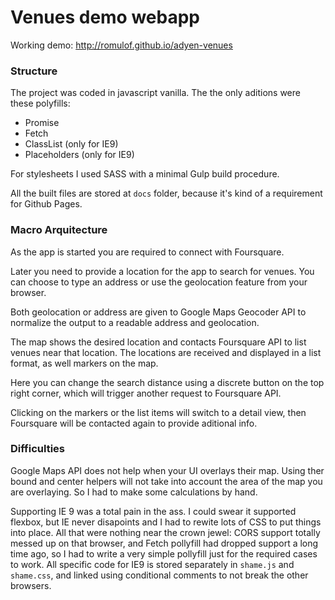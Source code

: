# Venues demo webapp

Working demo: http://romulof.github.io/adyen-venues

### Structure

The project was coded in javascript vanilla. The the only aditions were these polyfills:
* Promise
* Fetch
* ClassList (only for IE9)
* Placeholders (only for IE9)

For stylesheets I used SASS with a minimal Gulp build procedure.

All the built files are stored at `docs` folder, because it's kind of a requirement for Github Pages.

### Macro Arquitecture

As the app is started you are required to connect with Foursquare.

Later you need to provide a location for the app to search for venues. You can choose to type an address or use the geolocation feature from your browser.

Both geolocation or address are given to Google Maps Geocoder API to normalize the output to a readable address and geolocation.

The map shows the desired location and contacts Foursquare API to list venues near that location.
The locations are received and displayed in a list format, as well markers on the map.

Here you can change the search distance using a discrete button on the top right corner, which will trigger another request to Foursquare API.

Clicking on the markers or the list items will switch to a detail view, then Foursquare will be contacted again to provide aditional info.

### Difficulties

Google Maps API does not help when your UI overlays their map. Using ther bound and center helpers will not take into account the area of the map you are overlaying. So I had to make some calculations by hand.

Supporting IE 9 was a total pain in the ass. I could swear it supported flexbox, but IE never disapoints and I had to rewite lots of CSS to put things into place. All that were nothing near the crown jewel: CORS support totally messed up on that browser, and Fetch pollyfill had dropped support a long time ago, so I had to write a very simple pollyfill just for the required cases to work. All specific code for IE9 is stored separately in `shame.js` and `shame.css`, and linked using conditional comments to not break the other browsers.
